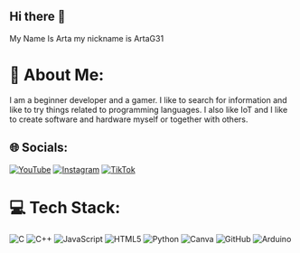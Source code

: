 ## Hi there 👋
My Name Is Arta my nickname is ArtaG31
# 💫 About Me:
I am a beginner developer and a gamer. I like to search for information and like to try things related to programming languages. I also like IoT and I like to create software and hardware myself or together with others.


## 🌐 Socials:
[![YouTube](https://img.shields.io/badge/YouTube-%23FF0000.svg?logo=YouTube&logoColor=white)](https://www.youtube.com/@ArtaG31) 
[![Instagram](https://img.shields.io/badge/Instagram-E4405F?style=for-the-badge&logo=instagram&logoColor=white)](https://www.instagram.com/at.ra._/?hl=id) [![TikTok](https://img.shields.io/badge/Tiktok-black?logo=tiktok)](https://www.tiktok.com/@artag31?lang=en)

# 💻 Tech Stack:
![C](https://img.shields.io/badge/c-%2300599C.svg?style=flat-square&logo=c&logoColor=white) ![C++](https://img.shields.io/badge/C++-00599C?style=flat-square&logo=C%2B%2B&logoColor=white) ![JavaScript](https://img.shields.io/badge/javascript-%23323330.svg?style=flat-square&logo=javascript&logoColor=%23F7DF1E) ![HTML5](https://img.shields.io/badge/html5-%23E34F26.svg?style=flat-square&logo=html5&logoColor=white) ![Python](https://img.shields.io/badge/python-3670A0?style=flat-square&logo=python&logoColor=ffdd54) ![Canva](https://img.shields.io/badge/Canva-%2300C4CC.svg?style=flat-square&logo=Canva&logoColor=white) ![GitHub](https://img.shields.io/badge/github-%23121011.svg?style=flat-square&logo=github&logoColor=white) ![Arduino](https://img.shields.io/badge/-Arduino-00979D?style=flat-square&logo=Arduino&logoColor=white)
<!--
**ArtaG31/ArtaG31** is a ✨ _special_ ✨ repository because its `README.md` (this file) appears on your GitHub profile.

Here are some ideas to get you started:

- 🔭 I’m currently working on ...
- 🌱 I’m currently learning ...
- 👯 I’m looking to collaborate on ...
- 🤔 I’m looking for help with ...
- 💬 Ask me about ...
- 📫 How to reach me: ...
- 😄 Pronouns: ...
- ⚡ Fun fact: ...
-->
